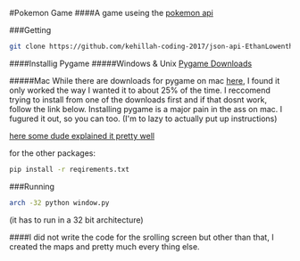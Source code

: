 #Pokemon Game
####A game useing the [pokemon api](http://pokeapi.co/)

###Getting
```sh
git clone https://github.com/kehillah-coding-2017/json-api-EthanLowenthal.git
```

####Installig Pygame
#####Windows & Unix
[Pygame Downloads](http://www.pygame.org/download.shtml)

#####Mac
While there are downloads for pygame on mac [here](http://www.pygame.org/download.shtml), I found it only worked the way I wanted it to about 25% of the time. I reccomend trying to install from one of the downloads first and if that dosnt work, follow the link below. Installing pygame is a major pain in the ass on mac. I fugured it out, so you can too. (I'm to lazy to actually put up instructions)

[here some dude explained it pretty well](http://brysonpayne.com/2015/01/10/setting-up-pygame-on-a-mac/)

for the other packages:
```sh
pip install -r reqirements.txt
```

###Running
```sh
arch -32 python window.py 
```
(it has to run in a 32 bit architecture)

####I did not write the code for the srolling screen but other than that, I created the maps and pretty much every thing else. 
